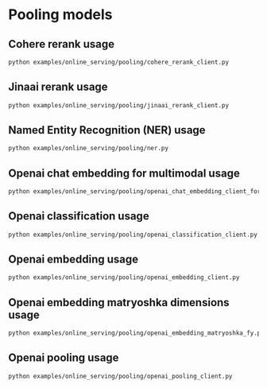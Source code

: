 # Pooling models

## Cohere rerank usage

```bash
python examples/online_serving/pooling/cohere_rerank_client.py
```

## Jinaai rerank usage

```bash
python examples/online_serving/pooling/jinaai_rerank_client.py
```

## Named Entity Recognition (NER) usage

```bash
python examples/online_serving/pooling/ner.py
```

## Openai chat embedding for multimodal usage

```bash
python examples/online_serving/pooling/openai_chat_embedding_client_for_multimodal.py
```

## Openai classification usage

```bash
python examples/online_serving/pooling/openai_classification_client.py
```

## Openai embedding usage

```bash
python examples/online_serving/pooling/openai_embedding_client.py
```

## Openai embedding matryoshka dimensions usage

```bash
python examples/online_serving/pooling/openai_embedding_matryoshka_fy.py
```

## Openai pooling usage

```bash
python examples/online_serving/pooling/openai_pooling_client.py
```
